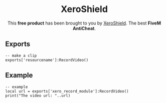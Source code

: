 <h1 align='center'>XeroShield</h1>
<p align='center'>
    This <b>free product</b> has been brought to you by <a href="https://discord.gg/eYH7Ek6Zpb">XeroShield</a>. The best <b> FiveM AntiCheat</b>.
</p>

## Exports
```
-- make a clip
exports['resourcename']:RecordVideo()
```

## Example
```
-- example
local url = exports['xero_record_module']:RecordVideo()
print("The video url: "..url)
```
